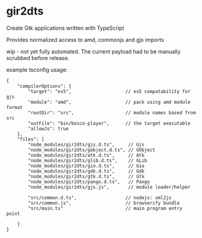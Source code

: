 # gir2dts #

Create Gtk applications written with TypeScript

Provides normalized access to amd, commonjs and gjs imports

wip - not yet fully automated. The current payload had to be manually scrubbed before release.


example tsconfig usage:
```
{
    "compilerOptions": {
        "target": "es5",                    // es5 compatability for gjs
        "module": "amd",                    // pack using amd module format
        "rootDir": "src",                   // module names based from src
        "outFile": "bin/bosco-player",      // the target executable
        "allowJs": true 
    },
    "files": [
        "node_modules/gir2dts/gjs.d.ts",     // Gjs
        "node_modules/gir2dts/gobject.d.ts", // GObject
        "node_modules/gir2dts/atk.d.ts",     // Atk
        "node_modules/gir2dts/glib.d.ts",    // GLib
        "node_modules/gir2dts/gio.d.ts",     // Gio
        "node_modules/gir2dts/gdk.d.ts",     // Gdk
        "node_modules/gir2dts/gtk.d.ts",     // Gtk
        "node_modules/gir2dts/pango.d.ts",   // Pango
        "node_modules/gir2dts/gjs.js",       // module loader/helper
        
        "src/common.d.ts",                  // nodejs: xml2js
        "src/common.js",                    // browserify bundle
        "src/main.ts"                       // main program entry point
        
    ]
}
```